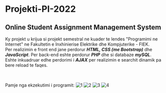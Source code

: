 # Projekti-PI-2022
## Online Student Assignment Management System

Ky projekt u krijua si projekt semestral ne kuader te lendes "Programimi ne Internet" ne Fakultetin e Inxhinierise Elektrike dhe Kompjuterike - FIEK.<br>
Per realizimin e front end jane perdorur ***HTML, CSS (me Bootstrap)*** dhe ***JavaScript***. Per back-end eshte perdorur ***PHP*** dhe si databaze ***mySQL***. Eshte inkuadruar edhe perdorimi i ***AJAX*** per realizimin e searchit dinamik pa bere reload te faqes. <br><br><br>

Pamje nga ekzekutimi i programit:
![1](https://i.ibb.co/8jpxWzF/1.png)
![2](https://i.ibb.co/ZNmsVpg/2.png)
![3](https://i.ibb.co/3dD639W/3.png)
![4](https://i.ibb.co/k65f11X/4.png)
